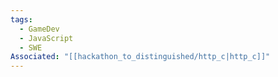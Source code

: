 ```yaml
---
tags:
  - GameDev
  - JavaScript
  - SWE
Associated: "[[hackathon_to_distinguished/http_c|http_c]]"
---
```


